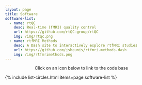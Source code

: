 ```yaml
---
layout: page
title: Software
software-list:
  - name: rtQC
    desc: Real-time (fMRI) quality control
    url: https://github.com/rtQC-group/rtQC
    img: /img/rtqc.png
  - name: rtfMRI Methods
    desc: A Dash site to interactively explore rtfMRI studies
    url: https://github.com/jsheunis/rtfmri-methods-dash
    img: /img/rtfmrimethods.png  
---
```


<p style="text-align: center">Click on an icon below to link to the code base</p>


{% include list-circles.html items=page.software-list %}